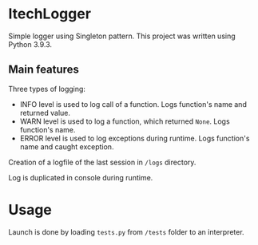 # ItechLogger
Simple logger using Singleton pattern.
This project was written using Python 3.9.3.

## Main features
Three types of logging:
- INFO level is used to log call of a function. Logs function's name and returned value.
- WARN level is used to log a function, which returned `None`. Logs function's name.
- ERROR level is used to log exceptions during runtime. Logs function's name and caught exception.

Creation of a logfile of the last session in `/logs` directory.

Log is duplicated in console during runtime.

# Usage
Launch is done by loading `tests.py` from `/tests` folder to an interpreter.
